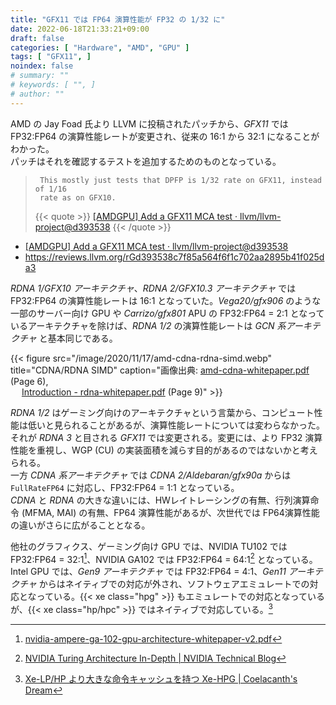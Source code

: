 ```yaml
---
title: "GFX11 では FP64 演算性能が FP32 の 1/32 に"
date: 2022-06-18T21:33:21+09:00
draft: false
categories: [ "Hardware", "AMD", "GPU" ]
tags: [ "GFX11", ]
noindex: false
# summary: ""
# keywords: [ "", ]
# author: ""
---
```


AMD の Jay Foad 氏より LLVM に投稿されたパッチから、*GFX11* では FP32:FP64 の演算性能レートが変更され、従来の 16:1 から 32:1 になることがわかった。  
パッチはそれを確認するテストを追加するためのものとなっている。  

 > 		This mostly just tests that DPFP is 1/32 rate on GFX11, instead of 1/16
 > 		rate as on GFX10.
 >
 > {{< quote >}} [[AMDGPU] Add a GFX11 MCA test · llvm/llvm-project@d393538](https://github.com/llvm/llvm-project/commit/d393538c7f85a564f6f1c702aa2895b41f025da3) {{< /quote >}}

 * [[AMDGPU] Add a GFX11 MCA test · llvm/llvm-project@d393538](https://github.com/llvm/llvm-project/commit/d393538c7f85a564f6f1c702aa2895b41f025da3)
 * <https://reviews.llvm.org/rGd393538c7f85a564f6f1c702aa2895b41f025da3>

*RDNA 1/GFX10 アーキテクチャ*、*RDNA 2/GFX10.3 アーキテクチャ* では FP32:FP64 の演算性能レートは 16:1 となっていた。*Vega20/gfx906* のような一部のサーバー向け GPU や *Carrizo/gfx801* APU の FP32:FP64 = 2:1 となっているアーキテクチャを除けば、*RDNA 1/2* の演算性能レートは *GCN 系アーキテクチャ* と基本同じである。  

{{< figure src="/image/2020/11/17/amd-cdna-rdna-simd.webp" title="CDNA/RDNA SIMD" caption="画像出典: [amd-cdna-whitepaper.pdf](https://www.amd.com/system/files/documents/amd-cdna-whitepaper.pdf) (Page 6), <br>&emsp; [Introduction - rdna-whitepaper.pdf](https://www.amd.com/system/files/documents/rdna-whitepaper.pdf) (Page 9)" >}}

*RDNA 1/2* はゲーミング向けのアーキテクチャという言葉から、コンピュート性能は低いと見られることがあるが、演算性能レートについては変わらなかった。  
それが *RDNA 3* と目される *GFX11* では変更される。変更には、より FP32 演算性能を重視し、WGP (CU) の実装面積を減らす目的があるのではないかと考えられる。  
一方 *CDNA 系アーキテクチャ* では *CDNA 2/Aldebaran/gfx90a* からは `FullRateFP64` に対応し、FP32:FP64 = 1:1 となっている。  
*CDNA* と *RDNA* の大きな違いには、HWレイトレーシングの有無、行列演算命令 (MFMA, MAI) の有無、FP64 演算性能があるが、次世代では FP64演算性能の違いがさらに広がることとなる。  

他社のグラフィクス、ゲーミング向け GPU では、NVIDIA TU102 では FP32:FP64 = 32:1[^tu102]、NVIDIA GA102 では FP32:FP64 = 64:1[^ga102] となっている。  
Intel GPU では、*Gen9 アーキテクチャ* では FP32:FP64 = 4:1、*Gen11 アーキテクチャ* からはネイティブでの対応が外され、ソフトウェアエミュレートでの対応となっている。{{< xe class="hpg" >}} もエミュレートでの対応となっているが、{{< xe class="hp/hpc" >}} ではネイティブで対応している。[^intel-gpu]  

[^intel-gpu]: [Xe-LP/HP より大きな命令キャッシュを持つ Xe-HPG | Coelacanth's Dream](/posts/2021/09/16/intel-xe_hpg-icache/)

[^tu102]: [nvidia-ampere-ga-102-gpu-architecture-whitepaper-v2.pdf](https://www.nvidia.com/content/PDF/nvidia-ampere-ga-102-gpu-architecture-whitepaper-v2.pdf)
[^ga102]: [NVIDIA Turing Architecture In-Depth | NVIDIA Technical Blog](https://developer.nvidia.com/blog/nvidia-turing-architecture-in-depth/)
